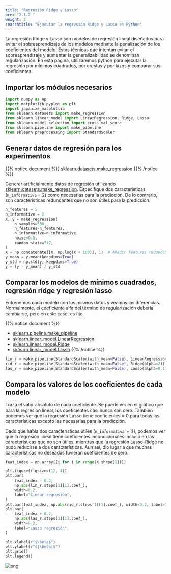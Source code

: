 ```yaml
---
title: "Regresión Ridge y Lasso"
pre: "2.1.2 "
weight: 2
searchtitle: "Ejecutar la regresión Ridge y Lasso en Python"
---
```


<div class="pagetop-box">
    <p>La regresión Ridge y Lasso son modelos de regresión lineal diseñados para evitar el sobreaprendizaje de los modelos mediante la penalización de los coeficientes del modelo. Estas técnicas que intentan evitar el sobreaprendizaje y aumentar la generalizabilidad se denominan regularización. En esta página, utilizaremos python para ejecutar la regresión por mínimos cuadrados, por crestas y por lazos y comparar sus coeficientes.</p>
</div>

## Importar los módulos necesarios

```python
import numpy as np
import matplotlib.pyplot as plt
import japanize_matplotlib
from sklearn.datasets import make_regression
from sklearn.linear_model import LinearRegression, Ridge, Lasso
from sklearn.model_selection import cross_val_score
from sklearn.pipeline import make_pipeline
from sklearn.preprocessing import StandardScaler
```

## Generar datos de regresión para los experimentos

{{% notice document %}}
[sklearn.datasets.make_regression](https://scikit-learn.org/stable/modules/generated/sklearn.datasets.make_regression.html)
{{% /notice %}}

Generar artificialmente datos de regresión utilizando [sklearn.datasets.make_regression](https://scikit-learn.org/stable/modules/generated/sklearn.datasets.make_regression.html). Especifique dos características (`n_informativa` = 2) como necesarias para la predicción. De lo contrario, son características redundantes que no son útiles para la predicción.


```python
n_features = 5
n_informative = 2
X, y = make_regression(
    n_samples=500,
    n_features=n_features,
    n_informative=n_informative,
    noise=0.5,
    random_state=777,
)
X = np.concatenate([X, np.log(X + 100)], 1)  # Añadir features redundantes
y_mean = y.mean(keepdims=True)
y_std = np.std(y, keepdims=True)
y = (y - y_mean) / y_std
```

## Comparar los modelos de mínimos cuadrados, regresión ridge y regresión lasso

Entrenemos cada modelo con los mismos datos y veamos las diferencias.
Normalmente, el coeficiente alfa del término de regularización debería cambiarse, pero en este caso, es fijo.

{{% notice document %}}
- [sklearn.pipeline.make_pipeline](https://scikit-learn.org/stable/modules/generated/sklearn.pipeline.make_pipeline.html)
- [sklearn.linear_model.LinearRegression](https://scikit-learn.org/stable/modules/generated/sklearn.linear_model.LinearRegression.html)
- [sklearn.linear_model.Ridge](https://scikit-learn.org/stable/modules/generated/sklearn.linear_model.Ridge.html#sklearn.linear_model.Ridge)
- [sklearn.linear_model.Lasso](https://scikit-learn.org/stable/modules/generated/sklearn.linear_model.Lasso.html#sklearn.linear_model.Lasso)
{{% /notice %}}


```python
lin_r = make_pipeline(StandardScaler(with_mean=False), LinearRegression()).fit(X, y)
rid_r = make_pipeline(StandardScaler(with_mean=False), Ridge(alpha=2)).fit(X, y)
las_r = make_pipeline(StandardScaler(with_mean=False), Lasso(alpha=0.1)).fit(X, y)
```

## Compara los valores de los coeficientes de cada modelo

Traza el valor absoluto de cada coeficiente. Se puede ver en el gráfico que para la regresión lineal, los coeficientes casi nunca son cero. También podemos ver que la regresión Lasso tiene coeficientes = 0 para todas las características excepto las necesarias para la predicción.

Dado que había dos características útiles (`n_informativa = 2`), podemos ver que la regresión lineal tiene coeficientes incondicionales incluso en las características que no son útiles, mientras que la regresión Lasso-Ridge no pudo reducirse a dos características. Aun así, dio lugar a que muchas características no deseadas tuvieran coeficientes de cero.

```python
feat_index = np.array([i for i in range(X.shape[1])])

plt.figure(figsize=(12, 4))
plt.bar(
    feat_index - 0.2,
    np.abs(lin_r.steps[1][1].coef_),
    width=0.2,
    label="Linear regresión",
)
plt.bar(feat_index, np.abs(rid_r.steps[1][1].coef_), width=0.2, label="Ridge regresión")
plt.bar(
    feat_index + 0.2,
    np.abs(las_r.steps[1][1].coef_),
    width=0.2,
    label="Lasso regresión",
)

plt.xlabel(r"$\beta$")
plt.ylabel(r"$|\beta|$")
plt.grid()
plt.legend()
```

    
![png](/images/basic/regression/02_Ridge_and_Lasso_files/02_Ridge_and_Lasso_10_1.png)
    

